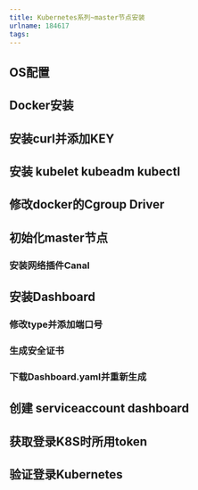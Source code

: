 ```yaml
---
title: Kubernetes系列~master节点安装
urlname: 184617
tags:
---
```

## OS配置

## Docker安装

## 安装curl并添加KEY

## 安装 kubelet kubeadm kubectl
<!-- more -->
## 修改docker的Cgroup Driver

## 初始化master节点

### 安装网络插件Canal

## 安装Dashboard

### 修改type并添加端口号

### 生成安全证书

### 下载Dashboard.yaml并重新生成

## 创建 serviceaccount dashboard

## 获取登录K8S时所用token

## 验证登录Kubernetes
